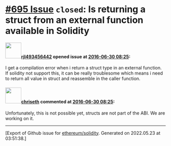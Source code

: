 # [\#695 Issue](https://github.com/ethereum/solidity/issues/695) `closed`: Is returning a  struct from an external function available in Solidity

#### <img src="https://avatars.githubusercontent.com/u/5959481?v=4" width="50">[rjl493456442](https://github.com/rjl493456442) opened issue at [2016-06-30 08:25](https://github.com/ethereum/solidity/issues/695):

I get a compilation error when i return a struct type in an external function.
If solidity not support this, it can be really troublesome which means i need to return all value in struct and reassemble in the caller function.


#### <img src="https://avatars.githubusercontent.com/u/9073706?v=4" width="50">[chriseth](https://github.com/chriseth) commented at [2016-06-30 08:25](https://github.com/ethereum/solidity/issues/695#issuecomment-229635754):

Unfortunately, this is not possible yet, structs are not part of the ABI. We are working on it.


-------------------------------------------------------------------------------



[Export of Github issue for [ethereum/solidity](https://github.com/ethereum/solidity). Generated on 2022.05.23 at 03:51:38.]
